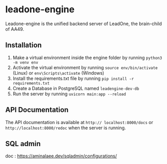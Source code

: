 # leadone-engine
Leadone-engine is the unified backend server of LeadOne, the brain-child of AA49.

## Installation
1. Make a virtual environment inside the engine folder by running `python3 -m venv env`
2. Activate the virtual environment by running `source env/bin/activate` (Linux) or `env\Scripts\activate` (Windows)
3. Install the requirements.txt file by running `pip install -r requirements.txt`
4. Create a Database in PostgreSQL named `leadengine-dev-db`
5. Run the server by running `uvicorn main:app --reload`

## API Documentation
The API documentation is available at `http://
localhost:8000/docs` or `http://localhost:8000/redoc` when the server is running.


## SQL admin
doc : https://aminalaee.dev/sqladmin/configurations/